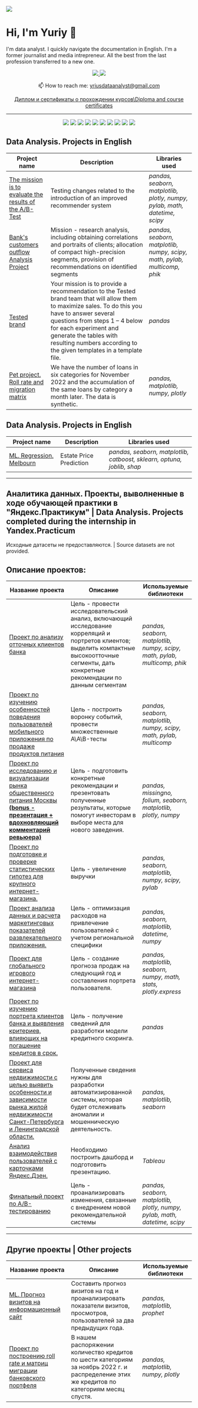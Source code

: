 <a id='link6'></a>
<a id='RUS'></a>
<a href="#ENG"><img src='https://img.shields.io/badge/RUS-ENG-blue'></a>

# Hi, I'm Yuriy 👋
I'm data analyst. I quickly navigate the documentation in English. I'm a former journalist and media intrepreneur. All the best from the last profession transferred to a new one.

<p align='center'>
   <a href="https://linkedin.com/in/yuriy-alekseev-7a8722253" target="_blank">
       <img src="https://img.shields.io/badge/linkedin-%230077B5.svg?&style=for-the-badge&logo=linkedin&logoColor=white"/>
   </a>
   <a href="https://t.me/Yrius" target="_blank">
       <img src="https://img.shields.io/badge/Telegram-2CA5E0?style=for-the-badge&logo=telegram&logoColor=white"/>
   </a>
<p align='center'>
   📫 How to reach me: <a href='mailto:jurij@ya.ru'>yriusdataanalyst@gmail.com</a>
</p>
  

</p>

<p align="center"> <a href="https://github.com/Yourius/Certificates">Диплом и сертификаты о прохождении курсов\Diploma and course certificates</a></p>

__________________________________________________________________________________________________________________________


<p align="center">
  <img src="https://img.shields.io/badge/python-3670A0?style=for-the-badge&logo=python&logoColor=ffdd54" />
  <img src="https://img.shields.io/badge/postgres-%23316192.svg?style=for-the-badge&logo=postgresql&logoColor=white" />
  <img src="https://img.shields.io/badge/Plotly-%233F4F75.svg?style=for-the-badge&logo=plotly&logoColor=white" />
  <img src="https://img.shields.io/badge/SciPy-%230C55A5.svg?style=for-the-badge&logo=scipy&logoColor=%white" />
  <img src="https://img.shields.io/badge/numpy-%23013243.svg?style=for-the-badge&logo=numpy&logoColor=white" />
  <img src="https://img.shields.io/badge/pandas-%23150458.svg?style=for-the-badge&logo=pandas&logoColor=white" />
  <img src="https://img.shields.io/badge/Tableau-E97627?style=for-the-badge&logo=Tableau&logoColor=white" />
  
  <img src="https://img.shields.io/badge/mysql-%2300f.svg?style=for-the-badge&logo=mysql&logoColor=white" />
  <img src="https://img.shields.io/badge/scikit--learn-%23F7931E.svg?style=for-the-badge&logo=scikit-learn&logoColor=white" />
    
  <img src="https://img.shields.io/badge/github-%23121011.svg?style=for-the-badge&logo=github&logoColor=white" />
  
</p>

## Data Analysis. Projects in English

Project name | Description | Libraries used
------ | ------|----------
[The mission is to evaluate the results of the A/B-Test](https://github.com/Yourius/Projects-in-English/blob/main/github_final_AB_project_ya_en/github_final_AB_project_ya_en.ipynb)|Testing changes related to the introduction of an improved recommender system |_pandas, seaborn, matplotlib, plotly, numpy, pylab, math, datetime, scipy_
[Bank's customers outflow Analysis Project](https://github.com/Yourius/Projects-in-English/blob/main/gihub_final_project_banks_en/gihub_final_project_banks_en.ipynb)|Mission - research analysis, including obtaining correlations and portraits of clients; allocation of compact high-precision segments, provision of recommendations on identified segments |_pandas, seaborn, matplotlib, numpy, scipy, math, pylab, multicomp, phik_ 
[Tested brand](https://github.com/Yourius/Tested_brand)|Your mission is to provide a recommendation to the Tested brand team that will allow them to maximize sales. To do this you have to answer several questions from steps 1 – 4 below for each experiment and generate the tables with resulting numbers according to the given templates in a template file.|_pandas_
[Pet project. Roll rate and migration matrix](https://github.com/Yourius/Projects-in-English/blob/main/git_pet_project_roll_rate_migration_matrix_en.ipynb)|We have the number of loans in six categories for November 2022 and the accumulation of the same loans by category a month later. The data is synthetic.|_pandas, matplotlib, numpy, plotly_

</p>

## Data Analysis. Projects in English

Project name | Description | Libraries used
------ | ------|----------
[ML. Regression. Melbourn]()|Estate Price Prediction |_pandas, seaborn, matplotlib, catboost, sklearn, optuna, joblib, shap_
__________________________________________________________________________________________________________________________
## Аналитика данных. Проекты, выволненныe в ходе обучающей практики в "Яндекс.Практикум" | Data Analysis. Projects completed during the internship in Yandex.Practicum

Исходные датасеты не предоставляются. | Source datasets are not provided.
## Описание проектов:

Название проекта | Описание | Используемые библиотеки
------ | ------|----------
[Проект по анализу отточных клиентов банка](https://github.com/Yourius/Projects_Ya/blob/main/gihub_final_project_banks_ru/gihub_final_project_banks_ru.ipynb)|Цель - провести исследовательский анализ, включающий исследование корреляций и портретов клиентов; выделить компактные высокоотточные сегменты, дать конкретные рекомендации по данным сегментам |_pandas, seaborn, matplotlib, numpy, scipy, math, pylab, multicomp, phik_ 
[Проект по изучению особенностей поведения пользователей мобильного приложения по продаже продуктов питания](https://github.com/Yourius/Projects_Ya/tree/main/funnel_A_A_B_test)|Цель - построить воронку событий, провести множественные A\A\B-тесты |_pandas, seaborn, matplotlib, numpy, scipy, math, pylab, multicomp_
[Проект по исследованию и визуализации рынка общественного питания Москвы **(bonus - презентация + вдохновляющий комментарий ревьюера)**](https://github.com/Yourius/Projects_Ya/tree/main/moscow_catering_market) | Цель - подготовить конкретные рекомендации и презентовать полученные результаты, которые помогут инвесторам в выборе места для нового заведения. | _pandas, missingno, folium, seaborn, matplotlib, plotly, numpy_
[Проект по подготовке и проверке статистических гипотез для крупного интернет-магазина.](https://github.com/Yourius/Projects_Ya/tree/main/AB_test_M_W)| Цель - увеличение выручки|_pandas, seaborn, matplotlib, numpy, scipy, pylab_
[Проект анализа данных и расчета маркетинговых показателей развлекательного приложения.](https://github.com/Yourius/Projects_Ya/tree/main/fun_application)| Цель - оптимизация расходов на привлечение пользователей с учетом региональной специфики | _pandas, seaborn, matplotlib, datetime, numpy_
[Проект для глобального игрового интернет-магазина](https://github.com/Yourius/Projects_Ya/tree/main/online_games)|Цель - создание прогноза продаж на следующий год и составления портрета пользователя.|_pandas, matplotlib, seaborn, numpy, math, stats, plotly.express_
[Проект по изучению портрета клиентов банка и выявления критериев, влияющих на погашение кредитов в срок.](https://github.com/Yourius/Projects_Ya/tree/main/credits_bank)|Цель - получение сведений для разработки модели кредитного скоринга.|_pandas_
[Проект для сервиса недвижимости с целью выявить особенности и зависимости рынка жилой недвижимости Санкт-Петербурга и Ленинградской области.](https://github.com/Yourius/Projects_Ya/tree/main/real_estate)|Полученные сведения нужны для разработки автоматизированной системы, которая будет отслеживать аномалии и мошенническую деятельность.|_pandas, matplotlib, seaborn_
[Анализ взаимодействия пользователей с карточками Яндекс.Дзен.](https://github.com/Yourius/Projects_Ya/tree/main/dashboard)|Необходимо построить дашборд и подготовить презентацию.|_Tableau_
[Финальный проект по A/B-тестированию](https://github.com/Yourius/Projects_Ya/blob/main/github_final_AB_project_ya_ru/github_final_AB_project_ya_ru.ipynb)|Цель - проанализировать изменения, связанные с внедрением новой рекомендательной системы|_pandas, seaborn, matplotlib, plotly, numpy, pylab, math, datetime, scipy_

__________________________________________________________________________________________________________________________
## Другие проекты | Other projects

Название проекта | Описание | Используемые библиотеки
------ | ------|----------
[ML. Прогноз визитов на информационный сайт](https://github.com/Yourius/Tests/blob/main/tested_rbc.ipynb)|Составить прогноз визитов на год и проанализировать показатели визитов, просмотров, пользователей за два предыдущих года.|_pandas, matplotlib, prophet_
[Проект по построению roll rate и матриц миграции банковского портфеля](https://github.com/Yourius/Tests/blob/main/git_pet_project_roll_rate_migration_matrix.ipynb)|В нашем распоряжении количество кредитов по шести категориям за ноябрь 2022 г. и распределение этих же кредитов по категориям месяц спустя.|_pandas, matplotlib, numpy, plotly_
